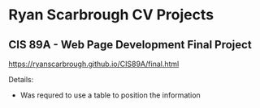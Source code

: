 # Ryan Scarbrough CV Projects

## CIS 89A - Web Page Development Final Project
https://ryanscarbrough.github.io/CIS89A/final.html

Details:
- Was requred to use a table to position the information

